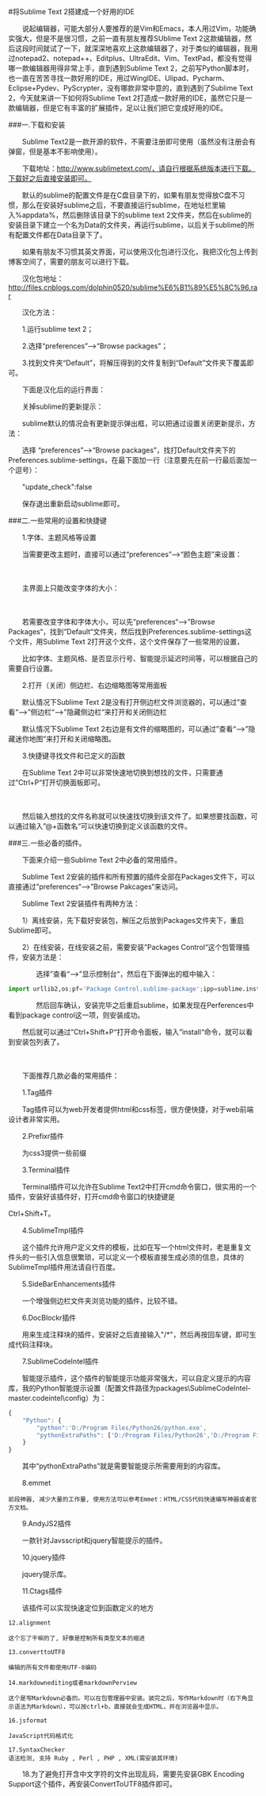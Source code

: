 #将Sublime Text 2搭建成一个好用的IDE

　　说起编辑器，可能大部分人要推荐的是Vim和Emacs，本人用过Vim，功能确实强大，但是不是很习惯，之前一直有朋友推荐SUblime Text 2这款编辑器，然后这段时间就试了一下，就深深地喜欢上这款编辑器了，对于类似的编辑器，我用过notepad2、notepad++、Editplus、UltraEdit、Vim、TextPad，都没有觉得哪一款编辑器用得非常上手，直到遇到Sublime Text 2，之前写Python脚本时，也一直在苦苦寻找一款好用的IDE，用过WingIDE、Ulipad、Pycharm、Eclipse+Pydev、PyScrypter，没有哪款非常中意的，直到遇到了Sublime Text 2，今天就来讲一下如何将Sublime Text 2打造成一款好用的IDE，虽然它只是一款编辑器，但是它有丰富的扩展插件，足以让我们把它变成好用的IDE。

###一.下载和安装

　　Sublime Text2是一款开源的软件，不需要注册即可使用（虽然没有注册会有弹窗，但是基本不影响使用）。

　　下载地址：http://www.sublimetext.com/，请自行根据系统版本进行下载。下载好之后直接安装即可。

　　默认的sublime的配置文件是在C盘目录下的，如果有朋友觉得放C盘不习惯，那么在安装好sublime之后，不要直接运行sublime，在地址栏里输入%appdata%，然后删除该目录下的sublime text 2文件夹，然后在sublime的安装目录下建立一个名为Data的文件夹，再运行sublime，以后关于sublime的所有配置文件都在Data目录下了。

　　如果有朋友不习惯其英文界面，可以使用汉化包进行汉化，我把汉化包上传到博客空间了，需要的朋友可以进行下载。

　　汉化包地址：http://files.cnblogs.com/dolphin0520/sublime%E6%B1%89%E5%8C%96.rar

　　汉化方法：

　　1.运行sublime text 2；

　　2.选择“preferences”—>“Browse packages”；

　　3.找到文件夹“Default”，将解压得到的文件复制到“Default”文件夹下覆盖即可。

　　下面是汉化后的运行界面：



　　关掉sublime的更新提示：

　　sublime默认的情况会有更新提示弹出框，可以把通过设置关闭更新提示，方法：

　　选择 “preferences”—>“Browse packages”，找打Default文件夹下的Preferences.sublime-settings，在最下面加一行（注意要先在前一行最后面加一个逗号）：

　　"update_check":false

　　保存退出重新启动sublime即可。

###二.一些常用的设置和快捷键

　　1.字体、主题风格等设置

　　当需要更改主题时，直接可以通过“preferences”—>“颜色主题”来设置：

　　

　　主界面上只能改变字体的大小：

　　

　　若需要改变字体和字体大小，可以先”preferences“—>”Browse Packages“，找到”Default“文件夹，然后找到Preferences.sublime-settings这个文件，用Sublime Text 2打开这个文件，这个文件保存了一些常用的设置，



　　比如字体、主题风格、是否显示行号、智能提示延迟时间等，可以根据自己的需要自行设置。

　　2.打开（关闭）侧边栏、右边缩略图等常用面板

　　默认情况下Sublime Text 2是没有打开侧边栏文件浏览器的，可以通过”查看“—>”侧边栏“—>”隐藏侧边栏“来打开和关闭侧边栏

　　默认情况下Sublime Text 2右边是有文件的缩略图的，可以通过”查看“—>”隐藏迷你地图“来打开和关闭缩略图。

　　3.快捷键寻找文件和已定义的函数

　　在Sublime Text 2中可以非常快速地切换到想找的文件，只需要通过”Ctrl+P“打开切换面板即可。

　　

　　然后输入想找的文件名称就可以快速找切换到该文件了。如果想要找函数，可以通过输入”@+函数名“可以快速切换到定义该函数的文件。

###三.一些必备的插件。

　　下面来介绍一些Sublime Text 2中必备的常用插件。

　　Sublime Text 2安装的插件和所有预置的插件全部在Packages文件下，可以直接通过”preferences“—>”Browse Pakcages“来访问。

　　Sublime Text 2安装插件有两种方法：

　　1）离线安装，先下载好安装包，解压之后放到Packages文件夹下，重启Sublime即可。

　　2）在线安装，在线安装之前，需要安装”Packages Control“这个包管理插件，安装方法是：

　　　　选择”查看“—>”显示控制台“，然后在下面弹出的框中输入：
```python
import urllib2,os;pf='Package Control.sublime-package';ipp=sublime.installed_packages_path();os.makedirs(ipp) if not os.path.exists(ipp) else None;open(os.path.join(ipp,pf),'wb').write(urllib2.urlopen('http://sublime.wbond.net/'+pf.replace(' ','%20')).read())
```
　　　　然后回车确认，安装完毕之后重启sublime，如果发现在Perferences中看到package control这一项，则安装成功。

　　然后就可以通过”Ctrl+Shift+P“打开命令面板，输入”install“命令，就可以看到安装包列表了。

　　

　　下面推荐几款必备的常用插件：

　　1.Tag插件

　　Tag插件可以为web开发者提供html和css标签，很方便快捷，对于web前端设计者非常实用。

　　2.Prefixr插件

　　为css3提供一些前缀

　　3.Terminal插件

　　Terminal插件可以允许在Sublime Text2中打开cmd命令窗口，很实用的一个插件，安装好该插件好，打开cmd命令窗口的快捷键是

Ctrl+Shift+T。

　　4.SublimeTmpl插件

　　这个插件允许用户定义文件的模板，比如在写一个html文件时，老是重复文件头的一些引入信息很繁琐，可以定义一个模板直接生成必须的信息，具体的SublimeTmpl插件用法请自行百度。

　　5.SideBarEnhancements插件

　　一个增强侧边栏文件夹浏览功能的插件，比较不错。

　　6.DocBlockr插件

　　用来生成注释块的插件，安装好之后直接输入"/*"，然后再按回车键，即可生成代码注释块。

　　7.SublimeCodeIntel插件

　　智能提示插件，这个插件的智能提示功能非常强大，可以自定义提示的内容库，我的Python智能提示设置（配置文件路径为packages\SublimeCodeIntel-master\.codeintel\config）为：

```javascript
{
    "Python": {
        "python":'D:/Program Files/Python26/python.exe',
        "pythonExtraPaths": ['D:/Program Files/Python26','D:/Program Files/Python26/DLLs','D:/Program Files/Python26/Lib','D:/Program Files/Python26/Lib/plat-win','D:/Program Files/Python26/Lib/lib-tk','D:/Program Files/Python26/Lib/site-packages']
    }
}
```

　　其中“pythonExtraPaths”就是需要智能提示所需要用到的内容库。

　　8.emmet
  
    前段神器, 减少大量的工作量, 使用方法可以参考Emmet：HTML/CSS代码快速编写神器或者官方文档。

　　9.AndyJS2插件

　　一款针对Javsscript和jquery智能提示的插件。

　　10.jquery插件

　　jquery提示库。

　　11.Ctags插件

　　该插件可以实现快速定位到函数定义的地方

    12.alignment

    这个忘了干嘛的了, 好像是控制所有类型文本的缩进

    13.converttoUTF8

    编辑的所有文件都使用UTF-8编码

    14.markdownediting或者markdownPerview

    这个是写Markdown必备的。可以在包管理器中安装。装完之后，写作Markdown时（右下角显示语法为Markdown），可以按ctrl+b，直接就会生成HTML，并在浏览器中显示。

    16.jsformat

    JavaScript代码格式化

    17.SyntaxChecker
    语法检测, 支持 Ruby , Perl , PHP , XML(需安装其环境)

　　18.为了避免打开含中文字符的文件出现乱码，需要先安装GBK Encoding Support这个插件，再安装ConvertToUTF8插件即可。